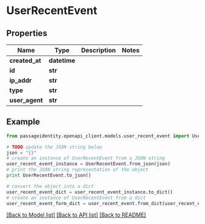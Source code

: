 # UserRecentEvent


## Properties
Name | Type | Description | Notes
------------ | ------------- | ------------- | -------------
**created_at** | **datetime** |  | 
**id** | **str** |  | 
**ip_addr** | **str** |  | 
**type** | **str** |  | 
**user_agent** | **str** |  | 

## Example

```python
from passageidentity.openapi_client.models.user_recent_event import UserRecentEvent

# TODO update the JSON string below
json = "{}"
# create an instance of UserRecentEvent from a JSON string
user_recent_event_instance = UserRecentEvent.from_json(json)
# print the JSON string representation of the object
print UserRecentEvent.to_json()

# convert the object into a dict
user_recent_event_dict = user_recent_event_instance.to_dict()
# create an instance of UserRecentEvent from a dict
user_recent_event_form_dict = user_recent_event.from_dict(user_recent_event_dict)
```
[[Back to Model list]](../README.md#documentation-for-models) [[Back to API list]](../README.md#documentation-for-api-endpoints) [[Back to README]](../README.md)


